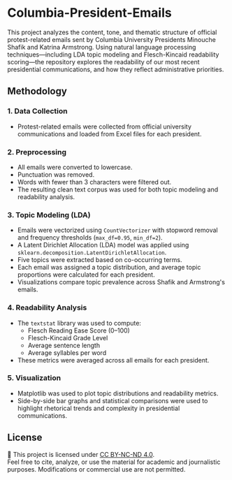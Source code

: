 
# Columbia-President-Emails

This project analyzes the content, tone, and thematic structure of official protest-related emails sent by Columbia University Presidents Minouche Shafik and Katrina Armstrong. Using natural language processing techniques—including LDA topic modeling and Flesch-Kincaid readability scoring—the repository explores the readability of our most recent presidential communications, and how they reflect administrative priorities.

## Methodology

### 1. Data Collection
- Protest-related emails were collected from official university communications and loaded from Excel files for each president.

### 2. Preprocessing
- All emails were converted to lowercase.
- Punctuation was removed.
- Words with fewer than 3 characters were filtered out.
- The resulting clean text corpus was used for both topic modeling and readability analysis.

### 3. Topic Modeling (LDA)
- Emails were vectorized using `CountVectorizer` with stopword removal and frequency thresholds (`max_df=0.95`, `min_df=2`).
- A Latent Dirichlet Allocation (LDA) model was applied using `sklearn.decomposition.LatentDirichletAllocation`.
- Five topics were extracted based on co-occurring terms.
- Each email was assigned a topic distribution, and average topic proportions were calculated for each president.
- Visualizations compare topic prevalence across Shafik and Armstrong's emails.

### 4. Readability Analysis
- The `textstat` library was used to compute:
  - Flesch Reading Ease Score (0–100)
  - Flesch-Kincaid Grade Level
  - Average sentence length
  - Average syllables per word
- These metrics were averaged across all emails for each president.

### 5. Visualization
- Matplotlib was used to plot topic distributions and readability metrics.
- Side-by-side bar graphs and statistical comparisons were used to highlight rhetorical trends and complexity in presidential communications.


## License

📄 This project is licensed under [CC BY-NC-ND 4.0](LICENSE).  
Feel free to cite, analyze, or use the material for academic and journalistic purposes. Modifications or commercial use are not permitted.
